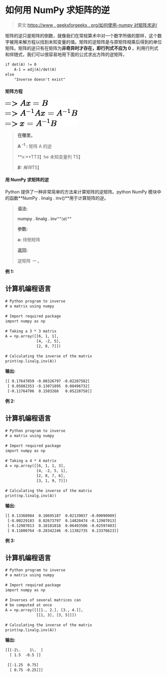 # 如何用 NumPy 求矩阵的逆

> 原文:[https://www . geeksforgeeks . org/如何使用-numpy 对矩阵求逆/](https://www.geeksforgeeks.org/how-to-inverse-a-matrix-using-numpy/)

矩阵的逆只是矩阵的倒数，就像我们在常规算术中对一个数字所做的那样，这个数字被用来解方程以找到未知变量的值。矩阵的逆矩阵是与原矩阵相乘后得到的单位矩阵。矩阵的逆只有在矩阵为**非奇异时才存在，即行列式不应为 0** 。利用行列式和伴随式，我们可以很容易地用下面的公式求出方阵的逆矩阵，

```
if det(A) != 0
    A-1 = adj(A)/det(A)
else
    "Inverse doesn't exist"  
```

#### 矩阵方程

![=>Ax = B\\ =>A^{-1}Ax = A^{-1}B\\ =>x = A^{-1}B](img/a44c75bda03c92de9cdaab03722e5246.png "Rendered by QuickLaTeX.com")

> **在哪里，**
> 
> **A <sup>-1</sup> :** 矩阵 A 的逆
> 
> **x:**TT3】he 未知变量列 T5】
> 
> ***B:** 解阵*T5】

#### 用 NumPy 求矩阵的逆

Python 提供了一种非常简单的方法来计算矩阵的逆矩阵。python NumPy 模块中的函数**NumPy . linalg . inv()**用于计算矩阵的逆。

> **语法:**
> 
> **numpy . linalg . inv****(***a***)**
> 
> **参数:**
> 
> **a:** 待倒矩阵
> 
> **返回:**
> 
> 逆矩阵 *一* 。

**例 1:**

## 计算机编程语言

```
# Python program to inverse
# a matrix using numpy

# Import required package
import numpy as np

# Taking a 3 * 3 matrix
A = np.array([[6, 1, 1],
              [4, -2, 5],
              [2, 8, 7]])

# Calculating the inverse of the matrix
print(np.linalg.inv(A))
```

**输出:**

```
[[ 0.17647059 -0.00326797 -0.02287582]
 [ 0.05882353 -0.13071895  0.08496732]
 [-0.11764706  0.1503268   0.05228758]]
```

**例 2:**

## 计算机编程语言

```
# Python program to inverse
# a matrix using numpy

# Import required package
import numpy as np

# Taking a 4 * 4 matrix
A = np.array([[6, 1, 1, 3],
              [4, -2, 5, 1],
              [2, 8, 7, 6],
              [3, 1, 9, 7]])

# Calculating the inverse of the matrix
print(np.linalg.inv(A))
```

**输出:**

```
[[ 0.13368984  0.10695187  0.02139037 -0.09090909]
 [-0.00229183  0.02673797  0.14820474 -0.12987013]
 [-0.12987013  0.18181818  0.06493506 -0.02597403]
 [ 0.11000764 -0.28342246 -0.11382735  0.23376623]]

```

**例 3:**

## 计算机编程语言

```
# Python program to inverse
# a matrix using numpy

# Import required package
import numpy as np

# Inverses of several matrices can
# be computed at once
A = np.array([[[1., 2.], [3., 4.]],
              [[1, 3], [3, 5]]])

# Calculating the inverse of the matrix
print(np.linalg.inv(A))
```

**输出:**

```
[[[-2\.    1\.  ]
  [ 1.5  -0.5 ]]

 [[-1.25  0.75]
  [ 0.75 -0.25]]]

```